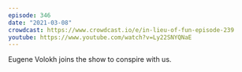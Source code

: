 ```yaml
---
episode: 346
date: "2021-03-08"
crowdcast: https://www.crowdcast.io/e/in-lieu-of-fun-episode-239
youtube: https://www.youtube.com/watch?v=Ly22SNYQNaE
---
```

Eugene Volokh joins the show to conspire with us.
